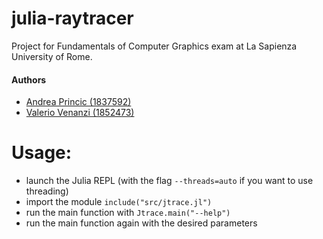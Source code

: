 # julia-raytracer

Project for Fundamentals of Computer Graphics exam at La Sapienza University of Rome.

#### Authors

- [Andrea Princic (1837592)](https://github.com/Princic-1837592)
- [Valerio Venanzi (1852473)](https://github.com/venanzi-1852473)

# Usage:

- launch the Julia REPL (with the flag `--threads=auto` if you want to use threading)
- import the module `include("src/jtrace.jl")`
- run the main function with `Jtrace.main("--help")`
- run the main function again with the desired parameters